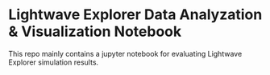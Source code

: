 # Lightwave Explorer Data Analyzation & Visualization Notebook

This repo mainly contains a jupyter notebook for evaluating Lightwave Explorer simulation results.
